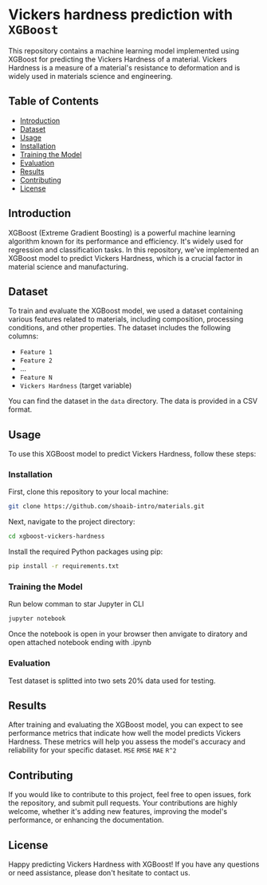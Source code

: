 # Vickers hardness prediction with `XGBoost`


This repository contains a machine learning model implemented using XGBoost for predicting the Vickers Hardness of a material. Vickers Hardness is a measure of a material's resistance to deformation and is widely used in materials science and engineering.

## Table of Contents
- [Introduction](#introduction)
- [Dataset](#dataset)
- [Usage](#usage)
- [Installation](#installation)
- [Training the Model](#training-the-model)
- [Evaluation](#evaluation)
- [Results](#results)
- [Contributing](#contributing)
- [License](#license)

## Introduction

XGBoost (Extreme Gradient Boosting) is a powerful machine learning algorithm known for its performance and efficiency. It's widely used for regression and classification tasks. In this repository, we've implemented an XGBoost model to predict Vickers Hardness, which is a crucial factor in material science and manufacturing.

## Dataset

To train and evaluate the XGBoost model, we used a dataset containing various features related to materials, including composition, processing conditions, and other properties. The dataset includes the following columns:

- `Feature 1`
- `Feature 2`
- ...
- `Feature N`
- `Vickers Hardness` (target variable)

You can find the dataset in the `data` directory. The data is provided in a CSV format.

## Usage

To use this XGBoost model to predict Vickers Hardness, follow these steps:

### Installation

First, clone this repository to your local machine:

```bash
git clone https://github.com/shoaib-intro/materials.git
```

Next, navigate to the project directory:

```bash
cd xgboost-vickers-hardness
```

Install the required Python packages using pip:

```bash
pip install -r requirements.txt
```

### Training the Model

Run below comman to star Jupyter in CLI

```bash
jupyter notebook
```

Once the notebook is open in your browser then anvigate to diratory and open attached notebook ending with .ipynb

### Evaluation
Test dataset is splitted into two sets 20% data used for testing. 

## Results
After training and evaluating the XGBoost model, you can expect to see performance metrics that indicate how well the model predicts Vickers Hardness. These metrics will help you assess the model's accuracy and reliability for your specific dataset.
`MSE`
`RMSE`
`MAE`
`R^2`

## Contributing
If you would like to contribute to this project, feel free to open issues, fork the repository, and submit pull requests. Your contributions are highly welcome, whether it's adding new features, improving the model's performance, or enhancing the documentation.

## License
Happy predicting Vickers Hardness with XGBoost! If you have any questions or need assistance, please don't hesitate to contact us.
